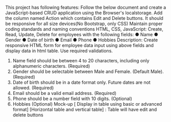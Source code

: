 This project has following features:
Follow the below document and create a JavaScript-based CRUD application using the Browser's localstorage.
Add the column named Action which contains Edit and Delete buttons.
It should be responsive for all size devices(No Bootstrap, only CSS)
Maintain proper coding standards and naming conventions
HTML, CSS, JavaScript:
Create, Read, Update, Delete for employees with the following fields:
● Name
● Gender
● Date of birth
● Email
● Phone
● Hobbies
Description:
Create responsive HTML form for employee data input using above fields and
display data in html table. Use required validations.
1. Name field should be between 4 to 20 characters, including only
alphanumeric characters. (Required)
2. Gender should be selectable between Male and Female. (Default Male).
(Required)
3. Date of birth should be in a date format only. Future dates are not allowed.
(Required)
4. Email should be a valid email address. (Required)
5. Phone should be a number field with 10 digits. (Optional)
6. Hobbies (Optional)
Mock-up [ Display in table using basic or advanced format] [Horizontal table and vertical table] :
Table will have edit and delete buttons
